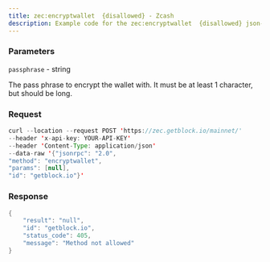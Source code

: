```yaml
---
title: zec:encryptwallet  {disallowed} - Zcash
description: Example code for the zec:encryptwallet  {disallowed} json-rpc method. Сomplete guide on how to use zec:encryptwallet  {disallowed} json-rpc in GetBlock.io Web3 documentation.
---
```


### Parameters


`passphrase` - string

The pass phrase to encrypt the wallet with. It must be at least 1
character, but should be long.

### Request

``` java
curl --location --request POST 'https://zec.getblock.io/mainnet/' 
--header 'x-api-key: YOUR-API-KEY' 
--header 'Content-Type: application/json' 
--data-raw '{"jsonrpc": "2.0",
"method": "encryptwallet",
"params": [null],
"id": "getblock.io"}'
```

###  Response

``` java
{
    "result": "null",
    "id": "getblock.io",
    "status_code": 405,
    "message": "Method not allowed"
}
```

